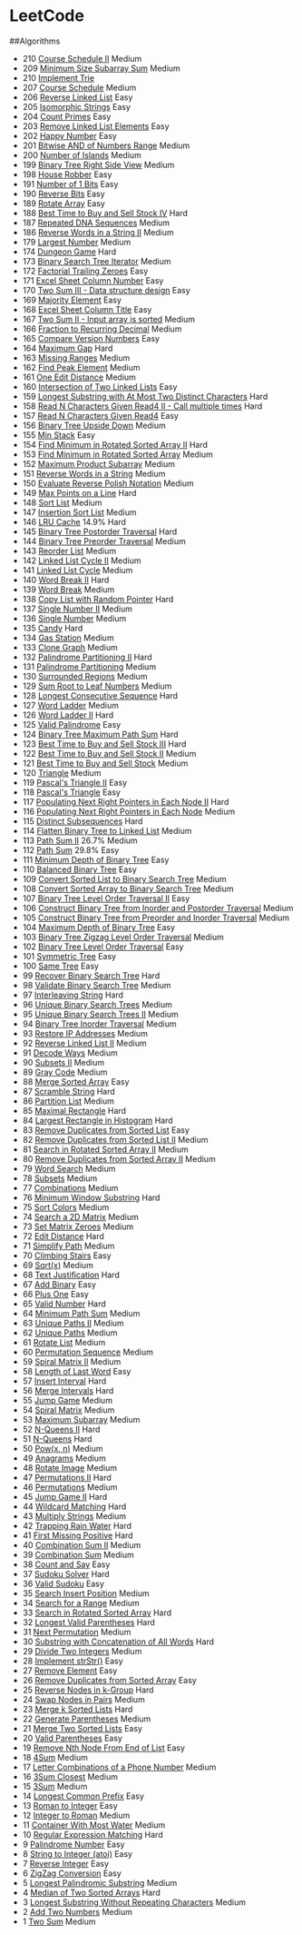 # LeetCode
##Algorithms
* 210 [Course Schedule II](https://github.com/opmiss/LeetCode/blob/master/src/com/leetcode/algorithms/P210_CourseSchedule2.java) Medium
* 209 [Minimum Size Subarray Sum](https://github.com/opmiss/LeetCode/blob/master/src/com/leetcode/algorithms/P209_MinimumSizeSubarraySum.java) Medium
* 210 [Implement Trie](https://github.com/opmiss/LeetCode/blob/master/src/com/leetcode/algorithms/P208_ImplementTrie.java)
* 207 [Course Schedule](https://github.com/opmiss/LeetCode/blob/master/src/com/leetcode/algorithms/P207_CourseSchedule.java) Medium 
* 206 [Reverse Linked List](https://github.com/opmiss/LeetCode/blob/master/src/com/leetcode/algorithms/P206_ReverseLinkedList.java) Easy
* 205 [Isomorphic Strings](https://github.com/opmiss/LeetCode/blob/master/src/com/leetcode/algorithms/P205_IsomorphicStrings.java) Easy 
* 204 [Count Primes](https://github.com/opmiss/LeetCode/blob/master/src/com/leetcode/algorithms/P204_CountPrimes.java) Easy 
* 203 [Remove Linked List Elements](https://github.com/opmiss/LeetCode/blob/master/src/com/leetcode/algorithms/P203_RemoveLinkedListElements.java) Easy 
* 202 [Happy Number](https://github.com/opmiss/LeetCode/blob/master/src/com/leetcode/algorithms/P202_HappyNumber.java) Easy 
* 201 [Bitwise AND of Numbers Range](https://github.com/opmiss/LeetCode/blob/master/src/com/leetcode/algorithms/P201_BitwiseANDofNumbersRange.java) Medium 
* 200 [Number of Islands](https://github.com/opmiss/LeetCode/blob/master/src/com/leetcode/algorithms/P200_NumberofIslands.java) Medium 
* 199 [Binary Tree Right Side View]() Medium 
* 198 [House Robber]() Easy 
* 191 [Number of 1 Bits]() Easy 
* 190 [Reverse Bits]() Easy 
* 189 [Rotate Array]() Easy 
* 188 [Best Time to Buy and Sell Stock IV]() Hard 
* 187 [Repeated DNA Sequences]() Medium 
* 186 [Reverse Words in a String II]() Medium 
* 179 [Largest Number]() Medium 
* 174 [Dungeon Game]() Hard 
* 173 [Binary Search Tree Iterator]() Medium 
* 172 [Factorial Trailing Zeroes](/problems/factorial-trailing-zeroes/) Easy 
* 171 [Excel Sheet Column Number](/problems/excel-sheet-column-number/) Easy 
* 170 [Two Sum III - Data structure design](/problems/two-sum-iii-data-structure-design/) Easy 
* 169 [Majority Element](/problems/majority-element/) Easy 
* 168 [Excel Sheet Column Title](/problems/excel-sheet-column-title/) Easy 
* 167 [Two Sum II - Input array is sorted](/problems/two-sum-ii-input-array-is-sorted/) Medium 
* 166 [Fraction to Recurring Decimal](/problems/fraction-to-recurring-decimal/) Medium 
* 165 [Compare Version Numbers](/problems/compare-version-numbers/) Easy 
* 164 [Maximum Gap](/problems/maximum-gap/) Hard 
* 163 [Missing Ranges](/problems/missing-ranges/) Medium 
* 162 [Find Peak Element](/problems/find-peak-element/) Medium 
* 161 [One Edit Distance](/problems/one-edit-distance/) Medium 
* 160 [Intersection of Two Linked Lists](/problems/intersection-of-two-linked-lists/) Easy 
* 159 [Longest Substring with At Most Two Distinct Characters](/problems/longest-substring-with-at-most-two-distinct-characters/) Hard 
* 158 [Read N Characters Given Read4 II - Call multiple times](/problems/read-n-characters-given-read4-ii-call-multiple-times/) Hard 
* 157 [Read N Characters Given Read4](/problems/read-n-characters-given-read4/) Easy 
* 156 [Binary Tree Upside Down](/problems/binary-tree-upside-down/) Medium 
* 155 [Min Stack](/problems/min-stack/) Easy 
* 154 [Find Minimum in Rotated Sorted Array II](/problems/find-minimum-in-rotated-sorted-array-ii/) Hard 
* 153 [Find Minimum in Rotated Sorted Array](/problems/find-minimum-in-rotated-sorted-array/) Medium 
* 152 [Maximum Product Subarray](/problems/maximum-product-subarray/) Medium 
* 151 [Reverse Words in a String](/problems/reverse-words-in-a-string/) Medium 
* 150 [Evaluate Reverse Polish Notation](/problems/evaluate-reverse-polish-notation/) Medium 
* 149 [Max Points on a Line](/problems/max-points-on-a-line/) Hard 
* 148 [Sort List](/problems/sort-list/) Medium 
* 147 [Insertion Sort List](/problems/insertion-sort-list/) Medium 
* 146 [LRU Cache](/problems/lru-cache/) 14.9% Hard 
* 145 [Binary Tree Postorder Traversal](/problems/binary-tree-postorder-traversal/) Hard 
* 144 [Binary Tree Preorder Traversal](/problems/binary-tree-preorder-traversal/) Medium 
* 143 [Reorder List](/problems/reorder-list/) Medium 
* 142 [Linked List Cycle II](/problems/linked-list-cycle-ii/) Medium 
* 141 [Linked List Cycle](/problems/linked-list-cycle/) Medium 
* 140 [Word Break II](/problems/word-break-ii/) Hard
* 139 [Word Break](/problems/word-break/) Medium 
* 138 [Copy List with Random Pointer](/problems/copy-list-with-random-pointer/) Hard 
* 137 [Single Number II](/problems/single-number-ii/) Medium 
* 136 [Single Number](/problems/single-number/) Medium 
* 135 [Candy](/problems/candy/) Hard 
* 134 [Gas Station](/problems/gas-station/) Medium 
* 133 [Clone Graph](/problems/clone-graph/) Medium 
* 132 [Palindrome Partitioning II](/problems/palindrome-partitioning-ii/) Hard 
* 131 [Palindrome Partitioning](/problems/palindrome-partitioning/) Medium 
* 130 [Surrounded Regions](/problems/surrounded-regions/) Medium 
* 129 [Sum Root to Leaf Numbers](/problems/sum-root-to-leaf-numbers/) Medium 
* 128 [Longest Consecutive Sequence](/problems/longest-consecutive-sequence/) Hard
* 127 [Word Ladder](/problems/word-ladder/) Medium 
* 126 [Word Ladder II](/problems/word-ladder-ii/) Hard 
* 125 [Valid Palindrome](/problems/valid-palindrome/) Easy 
* 124 [Binary Tree Maximum Path Sum](/problems/binary-tree-maximum-path-sum/) Hard 
* 123 [Best Time to Buy and Sell Stock III](/problems/best-time-to-buy-and-sell-stock-iii/) Hard 
* 122 [Best Time to Buy and Sell Stock II](/problems/best-time-to-buy-and-sell-stock-ii/) Medium 
* 121 [Best Time to Buy and Sell Stock](/problems/best-time-to-buy-and-sell-stock/) Medium 
* 120 [Triangle](/problems/triangle/) Medium 
* 119 [Pascal's Triangle II](/problems/pascals-triangle-ii/) Easy 
* 118 [Pascal's Triangle](/problems/pascals-triangle/) Easy 
* 117 [Populating Next Right Pointers in Each Node II](/problems/populating-next-right-pointers-in-each-node-ii/) Hard 
* 116 [Populating Next Right Pointers in Each Node](/problems/populating-next-right-pointers-in-each-node/) Medium 
* 115 [Distinct Subsequences](/problems/distinct-subsequences/) Hard 
* 114 [Flatten Binary Tree to Linked List](/problems/flatten-binary-tree-to-linked-list/) Medium 
* 113 [Path Sum II](/problems/path-sum-ii/) 26.7% Medium 
* 112 [Path Sum](/problems/path-sum/) 29.8% Easy 
* 111 [Minimum Depth of Binary Tree](/problems/minimum-depth-of-binary-tree/) Easy 
* 110 [Balanced Binary Tree](/problems/balanced-binary-tree/) Easy 
* 109 [Convert Sorted List to Binary Search Tree](/problems/convert-sorted-list-to-binary-search-tree/) Medium 
* 108 [Convert Sorted Array to Binary Search Tree](/problems/convert-sorted-array-to-binary-search-tree/) Medium 
* 107 [Binary Tree Level Order Traversal II](/problems/binary-tree-level-order-traversal-ii/) Easy 
* 106 [Construct Binary Tree from Inorder and Postorder Traversal](/problems/construct-binary-tree-from-inorder-and-postorder-traversal/) Medium 
* 105 [Construct Binary Tree from Preorder and Inorder Traversal](/problems/construct-binary-tree-from-preorder-and-inorder-traversal/) Medium 
* 104 [Maximum Depth of Binary Tree](/problems/maximum-depth-of-binary-tree/) Easy 
* 103 [Binary Tree Zigzag Level Order Traversal](/problems/binary-tree-zigzag-level-order-traversal/) Medium 
* 102 [Binary Tree Level Order Traversal](/problems/binary-tree-level-order-traversal/) Easy 
* 101 [Symmetric Tree](/problems/symmetric-tree/) Easy 
* 100 [Same Tree](/problems/same-tree/) Easy 
* 99 [Recover Binary Search Tree](/problems/recover-binary-search-tree/) Hard 
* 98 [Validate Binary Search Tree](/problems/validate-binary-search-tree/) Medium 
* 97 [Interleaving String](/problems/interleaving-string/) Hard 
* 96 [Unique Binary Search Trees](/problems/unique-binary-search-trees/) Medium 
* 95 [Unique Binary Search Trees II](/problems/unique-binary-search-trees-ii/) Medium 
* 94 [Binary Tree Inorder Traversal](/problems/binary-tree-inorder-traversal/) Medium 
* 93 [Restore IP Addresses](/problems/restore-ip-addresses/) Medium 
* 92 [Reverse Linked List II](/problems/reverse-linked-list-ii/) Medium 
* 91 [Decode Ways](/problems/decode-ways/) Medium 
* 90 [Subsets II](/problems/subsets-ii/) Medium 
* 89 [Gray Code](/problems/gray-code/) Medium 
* 88 [Merge Sorted Array](/problems/merge-sorted-array/) Easy 
* 87 [Scramble String](/problems/scramble-string/) Hard 
* 86 [Partition List](/problems/partition-list/) Medium 
* 85 [Maximal Rectangle](/problems/maximal-rectangle/) Hard 
* 84 [Largest Rectangle in Histogram](/problems/largest-rectangle-in-histogram/) Hard 
* 83 [Remove Duplicates from Sorted List](/problems/remove-duplicates-from-sorted-list/) Easy 
* 82 [Remove Duplicates from Sorted List II](/problems/remove-duplicates-from-sorted-list-ii/) Medium 
* 81 [Search in Rotated Sorted Array II](/problems/search-in-rotated-sorted-array-ii/) Medium 
* 80 [Remove Duplicates from Sorted Array II](/problems/remove-duplicates-from-sorted-array-ii/) Medium 
* 79 [Word Search](/problems/word-search/) Medium 
* 78 [Subsets](/problems/subsets/) Medium 
* 77 [Combinations](/problems/combinations/) Medium 
* 76 [Minimum Window Substring](/problems/minimum-window-substring/) Hard 
* 75 [Sort Colors](/problems/sort-colors/) Medium 
* 74 [Search a 2D Matrix](/problems/search-a-2d-matrix/) Medium 
* 73 [Set Matrix Zeroes](/problems/set-matrix-zeroes/) Medium 
* 72 [Edit Distance](/problems/edit-distance/) Hard 
* 71 [Simplify Path](/problems/simplify-path/) Medium 
* 70 [Climbing Stairs](/problems/climbing-stairs/) Easy 
* 69 [Sqrt(x)](/problems/sqrtx/) Medium 
* 68 [Text Justification](/problems/text-justification/) Hard 
* 67 [Add Binary](/problems/add-binary/) Easy 
* 66 [Plus One](/problems/plus-one/) Easy 
* 65 [Valid Number](/problems/valid-number/) Hard 
* 64 [Minimum Path Sum](/problems/minimum-path-sum/) Medium 
* 63 [Unique Paths II](/problems/unique-paths-ii/) Medium 
* 62 [Unique Paths](/problems/unique-paths/) Medium 
* 61 [Rotate List](/problems/rotate-list/) Medium 
* 60 [Permutation Sequence](/problems/permutation-sequence/) Medium 
* 59 [Spiral Matrix II](/problems/spiral-matrix-ii/) Medium 
* 58 [Length of Last Word](/problems/length-of-last-word/) Easy
* 57 [Insert Interval](/problems/insert-interval/) Hard 
* 56 [Merge Intervals](/problems/merge-intervals/) Hard 
* 55 [Jump Game](/problems/jump-game/) Medium 
* 54 [Spiral Matrix](/problems/spiral-matrix/) Medium 
* 53 [Maximum Subarray](/problems/maximum-subarray/) Medium 
* 52 [N-Queens II](/problems/n-queens-ii/) Hard 
* 51 [N-Queens](/problems/n-queens/) Hard 
* 50 [Pow(x, n)](/problems/powx-n/) Medium 
* 49 [Anagrams](/problems/anagrams/) Medium 
* 48 [Rotate Image](/problems/rotate-image/) Medium 
* 47 [Permutations II](/problems/permutations-ii/) Hard 
* 46 [Permutations](/problems/permutations/) Medium 
* 45 [Jump Game II](/problems/jump-game-ii/) Hard 
* 44 [Wildcard Matching](/problems/wildcard-matching/) Hard 
* 43 [Multiply Strings](/problems/multiply-strings/) Medium 
* 42 [Trapping Rain Water](/problems/trapping-rain-water/) Hard 
* 41 [First Missing Positive](/problems/first-missing-positive/) Hard 
* 40 [Combination Sum II](/problems/combination-sum-ii/) Medium 
* 39 [Combination Sum](/problems/combination-sum/) Medium 
* 38 [Count and Say](/problems/count-and-say/) Easy 
* 37 [Sudoku Solver](/problems/sudoku-solver/) Hard 
* 36 [Valid Sudoku](/problems/valid-sudoku/) Easy
* 35 [Search Insert Position](/problems/search-insert-position/) Medium 
* 34 [Search for a Range](/problems/search-for-a-range/) Medium 
* 33 [Search in Rotated Sorted Array](/problems/search-in-rotated-sorted-array/) Hard 
* 32 [Longest Valid Parentheses](/problems/longest-valid-parentheses/) Hard 
* 31 [Next Permutation](/problems/next-permutation/) Medium
* 30 [Substring with Concatenation of All Words](/problems/substring-with-concatenation-of-all-words/) Hard 
* 29 [Divide Two Integers](/problems/divide-two-integers/) Medium 
* 28 [Implement strStr()](/problems/implement-strstr/) Easy 
* 27 [Remove Element](/problems/remove-element/) Easy 
* 26 [Remove Duplicates from Sorted Array](/problems/remove-duplicates-from-sorted-array/) Easy 
* 25 [Reverse Nodes in k-Group](/problems/reverse-nodes-in-k-group/) Hard 
* 24 [Swap Nodes in Pairs](/problems/swap-nodes-in-pairs/) Medium 
* 23 [Merge k Sorted Lists](/problems/merge-k-sorted-lists/) Hard 
* 22 [Generate Parentheses](/problems/generate-parentheses/) Medium 
* 21 [Merge Two Sorted Lists](/problems/merge-two-sorted-lists/) Easy 
* 20 [Valid Parentheses](/problems/valid-parentheses/) Easy 
* 19 [Remove Nth Node From End of List](/problems/remove-nth-node-from-end-of-list/) Easy 
* 18 [4Sum](/problems/4sum/) Medium 
* 17 [Letter Combinations of a Phone Number](/problems/letter-combinations-of-a-phone-number/) Medium 
* 16 [3Sum Closest](/problems/3sum-closest/) Medium 
* 15 [3Sum](/problems/3sum/) Medium 
* 14 [Longest Common Prefix](/problems/longest-common-prefix/) Easy 
* 13 [Roman to Integer](/problems/roman-to-integer/) Easy 
* 12 [Integer to Roman](/problems/integer-to-roman/) Medium 
* 11 [Container With Most Water](/problems/container-with-most-water/) Medium 
* 10 [Regular Expression Matching](/problems/regular-expression-matching/) Hard 
* 9 [Palindrome Number](/problems/palindrome-number/) Easy
* 8 [String to Integer (atoi)](/problems/string-to-integer-atoi/) Easy 
* 7 [Reverse Integer](/problems/reverse-integer/) Easy 
* 6 [ZigZag Conversion](/problems/zigzag-conversion/) Easy 
* 5 [Longest Palindromic Substring](/problems/longest-palindromic-substring/) Medium 
* 4 [Median of Two Sorted Arrays](/problems/median-of-two-sorted-arrays/) Hard 
* 3 [Longest Substring Without Repeating Characters](/problems/longest-substring-without-repeating-characters/) Medium 
* 2 [Add Two Numbers](/problems/add-two-numbers/) Medium 
* 1 [Two Sum](/problems/two-sum/) Medium
